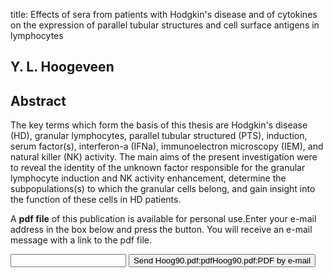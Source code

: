 title: Effects of sera from patients with Hodgkin's disease and of cytokines on the expression of parallel tubular structures and cell surface antigens in lymphocytes

## Y. L. Hoogeveen

## Abstract
The key terms which form the basis of this thesis are Hodgkin's disease (HD), granular lymphocytes, parallel tubular structured (PTS), induction, serum factor(s), interferon-a (IFNa), immunoelectron microscopy (IEM), and natural killer (NK) activity. The main aims of the present investigation were to reveal the identity of the unknown factor responsible for the granular lymphocyte induction and NK activity enhancement, determine the subpopulations(s) to which the granular cells belong, and gain insight into the function of these cells in HD patients.

A <b>pdf file</b> of this publication is available for personal use.Enter your e-mail address in the box below and press the button. You will receive an e-mail message with a link to the pdf file.
<form action="sender.php">  <input type="text" name="email">  <input type="submit" value="Send Hoog90.pdf:pdfHoog90.pdf:PDF by e-mail"></form>